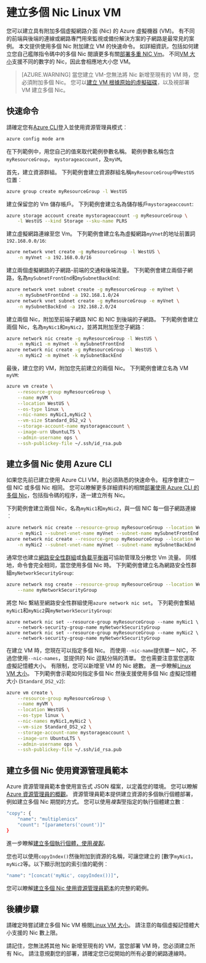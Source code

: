 <properties
   pageTitle="建立多個 Nic Linux VM |Microsoft Azure"
   description="瞭解如何使用多個 Nic 附加至並使用 Azure CLI] 或 [資源管理員範本建立 Linux VM。"
   services="virtual-machines-linux"
   documentationCenter=""
   authors="iainfoulds"
   manager="timlt"
   editor=""/>

<tags
   ms.service="virtual-machines-linux"
   ms.devlang="na"
   ms.topic="article"
   ms.tgt_pltfrm="vm-linux"
   ms.workload="infrastructure"
   ms.date="10/27/2016"
   ms.author="iainfou"/>

# <a name="creating-a-linux-vm-with-multiple-nics"></a>建立多個 Nic Linux VM
您可以建立具有附加多個虛擬網路介面 (Nic) 的 Azure 虛擬機器 (VM)。 有不同的前端與後端的連線或網路專門用來監視或備份解決方案的子網路是最常見的案例。 本文提供使用多個 Nic 附加建立 VM 的快速命令。 如詳細資訊，包括如何建立您自己艦隊指令碼中的多個 Nic 閱讀更多有關[部署多重 NIC Vm](../virtual-network/virtual-network-deploy-multinic-arm-cli.md)。 不同[VM 大小](virtual-machines-linux-sizes.md)支援不同的數字的 Nic，因此會相應地大小您 VM。

>[AZURE.WARNING] 當您建立 VM-您無法將 Nic 新增至現有的 VM 時，您必須附加多個 Nic。 您可以[建立 VM 根據原始的虛擬磁碟](virtual-machines-linux-copy-vm.md)，以及視部署 VM 建立多個 Nic。

## <a name="quick-commands"></a>快速命令
請確定您有[Azure CLI](../xplat-cli-install.md)登入並使用資源管理員模式︰

```bash
azure config mode arm
```

在下列範例中，用您自己的值來取代範例參數名稱。 範例參數名稱包含`myResourceGroup`， `mystorageaccount`，及`myVM`。

首先，建立資源群組。 下列範例會建立資源群組名稱`myResourceGroup`中`WestUS`位置︰

```bash
azure group create myResourceGroup -l WestUS
```

建立保留您的 Vm 儲存帳戶。 下列範例會建立名為儲存帳戶`mystorageaccount`:

```bash
azure storage account create mystorageaccount -g myResourceGroup \
    -l WestUS --kind Storage --sku-name PLRS
```

建立虛擬網路連線至您 Vm。 下列範例會建立名為虛擬網路`myVnet`的地址前置詞`192.168.0.0/16`:

```bash
azure network vnet create -g myResourceGroup -l WestUS \
    -n myVnet -a 192.168.0.0/16
```

建立兩個虛擬網路的子網路-前端的交通和後端流量。 下列範例會建立兩個子網路，名為`mySubnetFrontEnd`和`mySubnetBackEnd`:

```bash
azure network vnet subnet create -g myResourceGroup -e myVnet \
    -n mySubnetFrontEnd -a 192.168.1.0/24
azure network vnet subnet create -g myResourceGroup -e myVnet \
    -n mySubnetBackEnd -a 192.168.2.0/24
```

建立兩個 Nic，附加至前端子網路 NIC 和 NIC 到後端的子網路。 下列範例會建立兩個 Nic，名為`myNic1`和`myNic2`，並將其附加至您子網路︰

```bash
azure network nic create -g myResourceGroup -l WestUS \
    -n myNic1 -m myVnet -k mySubnetFrontEnd
azure network nic create -g myResourceGroup -l WestUS \
    -n myNic2 -m myVnet -k mySubnetBackEnd
```

最後，建立您的 VM，附加您先前建立的兩個 Nic。 下列範例會建立名為 VM `myVM`:

```bash
azure vm create \
    --resource-group myResourceGroup \
    --name myVM \
    --location WestUS \
    --os-type linux \
    --nic-names myNic1,myNic2 \
    --vm-size Standard_DS2_v2 \
    --storage-account-name mystorageaccount \
    --image-urn UbuntuLTS \
    --admin-username ops \
    --ssh-publickey-file ~/.ssh/id_rsa.pub
```

## <a name="creating-multiple-nics-using-azure-cli"></a>建立多個 Nic 使用 Azure CLI
如果您先前已建立使用 Azure CLI VM，則必須熟悉的快速命令。 程序會建立一個 NIC 或多個 Nic 相同。 您可以瞭解更多詳細資料的相關[部署使用 Azure CLI 的多個 Nic](../virtual-network/virtual-network-deploy-multinic-arm-cli.md)，包括指令碼的程序，逐一建立所有 Nic。

下列範例會建立兩個 Nic，名為`myNic1`和`myNic2`，與一個 NIC 每一個子網路連線︰

```bash
azure network nic create --resource-group myResourceGroup --location WestUS \
    -n myNic1 --subnet-vnet-name myVnet --subnet-name mySubnetFrontEnd
azure network nic create --resource-group myResourceGroup --location WestUS \
    -n myNic2 --subnet-vnet-name myVnet --subnet-name mySubnetBackEnd
```

通常您也建立[網路安全性群組](../virtual-network/virtual-networks-nsg.md)或[負載平衡器](../load-balancer/load-balancer-overview.md)可協助管理及分散您 Vm 流量。 同樣地，命令會完全相同，當您使用多個 Nic 時。 下列範例會建立名為網路安全性群組`myNetworkSecurityGroup`:

```bash
azure network nsg create --resource-group myResourceGroup --location WestUS \
    --name myNetworkSecurityGroup
```

將您 Nic 繫結至網路安全性群組使用`azure network nic set`。 下列範例會繫結`myNic1`和`myNic2`與`myNetworkSecurityGroup`:

```bashazure 
azure network nic set --resource-group myResourceGroup --name myNic1 \
    --network-security-group-name myNetworkSecurityGroup
azure network nic set --resource-group myResourceGroup --name myNic2 \
    --network-security-group-name myNetworkSecurityGroup
```

在建立 VM 時，您現在可以指定多個 Nic。 而使用`--nic-name`提供單一 NIC，不過您使用`--nic-names`，並提供的 Nic 逗點分隔的清單。 您也需要注意當您選取虛擬記憶體大小。 有限制，您可以新增至 VM 的 Nic 總數。 進一步瞭解[Linux VM 大小](virtual-machines-linux-sizes.md)。 下列範例會示範如何指定多個 Nic 然後支援使用多個 Nic 虛擬記憶體大小 (`Standard_DS2_v2`):

```bash
azure vm create \
    --resource-group myResourceGroup \
    --name myVM \
    --location WestUS \
    --os-type linux \
    --nic-names myNic1,myNic2 \
    --vm-size Standard_DS2_v2 \
    --storage-account-name mystorageaccount \
    --image-urn UbuntuLTS \
    --admin-username ops \
    --ssh-publickey-file ~/.ssh/id_rsa.pub
```

## <a name="creating-multiple-nics-using-resource-manager-templates"></a>建立多個 Nic 使用資源管理員範本
Azure 資源管理員範本會使用宣告式 JSON 檔案，以定義您的環境。 您可以瞭解[Azure 資源管理員的概觀](../azure-resource-manager/resource-group-overview.md)。 資源管理員範本提供建立資源的多個執行個體部署，例如建立多個 Nic 期間的方式。 您可以使用*複製*至指定的執行個體建立數︰

```bash
"copy": {
    "name": "multiplenics"
    "count": "[parameters('count')]"
}
```

進一步瞭解[建立多個執行個體，使用*複製*](../resource-group-create-multiple.md)。 

您也可以使用`copyIndex()`然後附加到資源的名稱，可讓您建立的 [數字`myNic1`，`myNic2`等。以下顯示附加的索引值的範例︰

```bash
"name": "[concat('myNic', copyIndex())]", 
```

您可以瞭解[建立多個 Nic 使用資源管理員範本](../virtual-network/virtual-network-deploy-multinic-arm-template.md)的完整的範例。

## <a name="next-steps"></a>後續步驟
請確定時嘗試建立多個 Nic VM 檢閱[Linux VM 大小](virtual-machines-linux-sizes.md)。 請注意的每個虛擬記憶體大小支援的 Nic 數上限。 

請記住，您無法將其他 Nic 新增至現有的 VM，當您部署 VM 時，您必須建立所有 Nic。 請注意規劃您的部署，請確定您已從開始的所有必要的網路連線時。